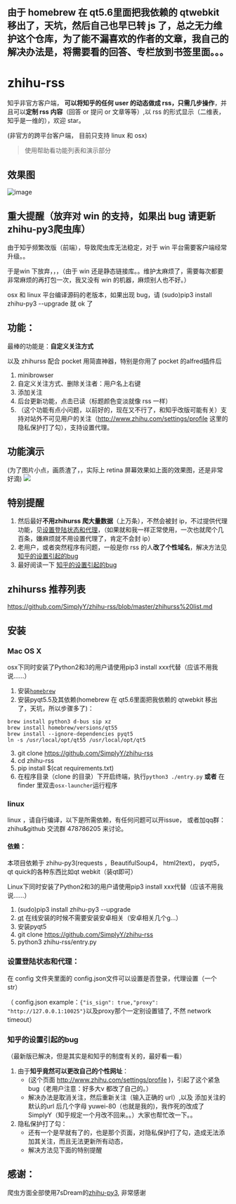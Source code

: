 ## 由于 homebrew 在 qt5.6里面把我依赖的 qtwebkit 移出了，天坑，然后自己也早已转 js 了，总之无力维护这个仓库，为了能不漏喜欢的作者的文章，我自己的解决办法是，将需要看的回答、专栏放到书签里面。。。




# zhihu-rss
知乎非官方客户端， **可以将知乎的任何 user 的动态做成 rss，只需几步操作**，并且可以**定制 rss 内容**（回答 or 提问 or 文章等等）,以 rss 的形式显示（二维表，知乎是一维的），欢迎 star。

(非官方的跨平台客户端， 目前只支持 linux 和 osx)

> 使用帮助看功能列表和演示部分

## 效果图
![image](https://cloud.githubusercontent.com/assets/8455579/8877985/1408786a-325b-11e5-8d2c-ecc35cf63ead.png)

## 重大提醒（放弃对 win 的支持，如果出 bug 请更新zhihu-py3爬虫库）
由于知乎频繁改版（前端），导致爬虫库无法稳定，对于 win 平台需要客户端经常升级。。

于是win 下放弃，，，（由于 win 还是静态链接库。。维护太麻烦了，需要每次都要非常麻烦的再打包一次，我又没有 win 的机器，麻烦别人也不好。）

osx 和 linux 平台编译源码的老版本，如果出现 bug，请
(sudo)pip3 install zhihu-py3 --upgrade
就 ok 了





## 功能：
最棒的功能是：**自定义关注方式**

以及 zhihurss 配合 pocket 用简直神器，特别是你用了 pocket 的alfred插件后

1. minibrowser
2. 自定义关注方式、删除关注者：用户名上右键
3. 添加关注
4. 后台更新功能，点击已读（标题颜色变淡就像 rss 一样）
5. （这个功能有点小问题，以前好的，现在又不行了，和知乎改版可能有关）支持对站外不可见用户的关注（http://www.zhihu.com/settings/profile 这里的隐私保护打了勾），支持设置代理。




## 功能演示
(为了图片小点，画质渣了，，实际上 retina 屏幕效果如上面的效果图，还是非常好滴)
![](http://img-storage.qiniudn.com/15-7-28/94436942.jpg)


## 特别提醒

1. 然后最好**不用zhihurss 爬大量数据**（上万条），不然会被封 ip，不过提供代理功能，见[设置登陆状态和代理](https://github.com/SimplyY/zhihu-rss#设置登陆状态和代理)，（如果就和我一样正常使用，一次也就爬个几百条，嫌麻烦就不用设置代理了，肯定不会封 ip）
2. 老用户，或者突然程序有问题，一般是你 rss 的人**改了个性域名**，解决方法见 [知乎的设置引起的bug](https://github.com/SimplyY/zhihu-rss#知乎的设置引起的bug)
3. 最好阅读一下 [知乎的设置引起的bug](https://github.com/SimplyY/zhihu-rss#知乎的设置引起的bug)




## zhihurss 推荐列表

https://github.com/SimplyY/zhihu-rss/blob/master/zhihurss%20list.md

## 安装

### Mac OS X
osx下同时安装了Python2和3的用户请使用pip3 install xxx代替（应该不用我说……）

1. 安装[`homebrew`](http://brew.sh/)
2. 安装pyqt5.5及其依赖(homebrew 在 qt5.6里面把我依赖的 qtwebkit 移出了，天坑，所以步骤多了)：
```
brew install python3 d-bus sip xz
brew install homebrew/versions/qt55
brew install --ignore-dependencies pyqt5
ln -s /usr/local/opt/qt55 /usr/local/opt/qt5
```
3. git clone https://github.com/SimplyY/zhihu-rss
4. cd zhihu-rss
5. pip install $(cat requirements.txt)
6. 在程序目录（clone 的目录）下开启终端，执行`python3 ./entry.py`  **或者** 在 finder 里双击`osx-launcher`运行程序



### linux

linux ，请自行编译，以下是所需依赖，有任何问题可以开issue， 或者加qq群：zhihu&github 交流群 478786205 来讨论。

#### 依赖：

本项目依赖于 zhihu-py3(requests ，BeautifulSoup4， html2text)， pyqt5， qt quick的各种东西比如qt webkit（装qt即可）

Linux下同时安装了Python2和3的用户请使用pip3 install xxx代替（应该不用我说……）

1. (sudo)pip3 install zhihu-py3 --upgrade
2. [qt](https://www.qt.io/zh-hans/download-open-source/)  在线安装的时候不需要安装安卓相关（安卓相关几个g...）
3. 安装pyqt5
4. git clone https://github.com/SimplyY/zhihu-rss
5. python3 zhihu-rss/entry.py



### 设置登陆状态和代理：
在 config 文件夹里面的 config.json文件可以设置是否登录，代理设置（一个 str）

（ config.json example：`{"is_sign": true,"proxy": "http://127.0.0.1:10025"}`以及proxy那个一定别设置错了, 不然 network timeout）

### 知乎的设置引起的bug

（最新版已解决，但是其实是和知乎的制度有关的，最好看一看）


1. 由于**知乎竟然可以更改自己的个性网址**：
    - (这个页面 http://www.zhihu.com/settings/profile )，引起了这个紧急 bug（老用户注意：好多大v 都改了自己的。）
    - 解决办法是取消关注，然后重新关注（输入正确的 url）,以及 添加关注的默认的url 后几个字母 yuwei-80（也就是我的)，我作死的改成了 SimplyY（知乎规定一个月改不回来。。）大家也帮忙改一下。。
2. 隐私保护打了勾：
    - 还有一个是早就有了的，也是那个页面，对隐私保护打了勾，造成无法添加其关注，而且无法更新所有动态，
    - 解决方法见下面的特别提醒

## 感谢：

爬虫方面全部使用7sDream的[zhihu-py3](https://github.com/7sDream/zhihu-py3), 非常感谢
